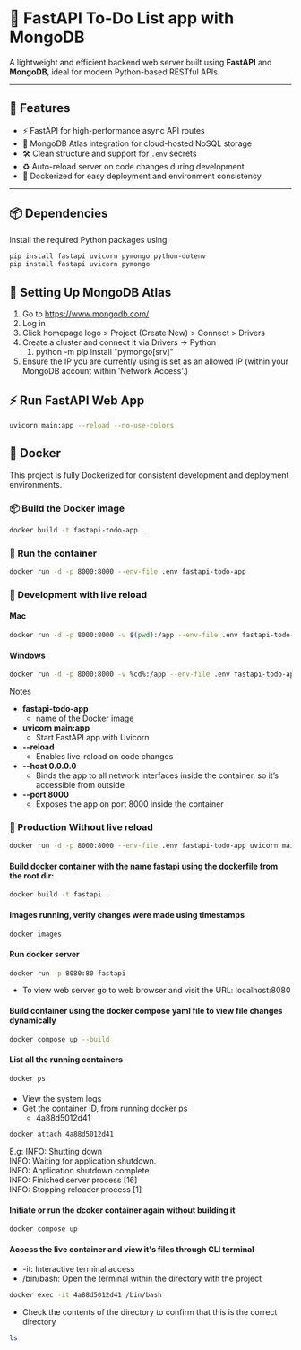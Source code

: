 # 🧠 FastAPI To-Do List app with MongoDB


A lightweight and efficient backend web server built using **FastAPI** and **MongoDB**, ideal for modern Python-based RESTful APIs.

---

## 🚀 Features

- ⚡    FastAPI for high-performance async API routes  
- 🍃    MongoDB Atlas integration for cloud-hosted NoSQL storage  
- 🛠️    Clean structure and support for `.env` secrets  
- ♻    Auto-reload server on code changes during development
- 🐳    Dockerized for easy deployment and environment consistency

---

## 📦 Dependencies

Install the required Python packages using:

```bash
pip install fastapi uvicorn pymongo python-dotenv
pip install fastapi uvicorn pymongo
```


## 🍃 Setting Up MongoDB Atlas

1. Go to https://www.mongodb.com/
2. Log in
3. Click homepage logo > Project (Create New) > Connect > Drivers
4. Create a cluster and connect it via Drivers → Python 
   1. python -m pip install "pymongo[srv]"
5. Ensure the IP you are currently using is set as an allowed IP (within your MongoDB account within 'Network Access'.)


## ⚡ Run FastAPI Web App

```bash
uvicorn main:app --reload --no-use-colors
```


## 🐳 Docker

This project is fully Dockerized for consistent development and deployment environments.

### 📦 Build the Docker image

```bash
docker build -t fastapi-todo-app .
```

### 🚀 Run the container

```bash
docker run -d -p 8000:8000 --env-file .env fastapi-todo-app
```

### 🔁 Development with live reload

#### Mac 
```bash
docker run -d -p 8000:8000 -v $(pwd):/app --env-file .env fastapi-todo-app uvicorn main:app --reload --host 0.0.0.0 --port 8000
```
#### Windows 
```bash
docker run -d -p 8000:8000 -v %cd%:/app --env-file .env fastapi-todo-app uvicorn main:app --reload --host 0.0.0.0 --port 8000
```

Notes
 - **fastapi-todo-app** 
   - name of the Docker image
 - **uvicorn main:app** 
   - Start FastAPI app with Uvicorn
 - **--reload** 
   - Enables live-reload on code changes
 - **--host 0.0.0.0** 
   - Binds the app to all network interfaces inside the container, so it’s accessible from outside
 - **--port 8000** 
   - Exposes the app on port 8000 inside the container

### 🚀 Production Without live reload

```bash
docker run -d -p 8000:8000 --env-file .env fastapi-todo-app uvicorn main:app --host 0.0.0.0 --port 8000
```

#### Build docker container with the name fastapi using the dockerfile from the root dir:
```bash
docker build -t fastapi .
```

#### Images running, verify changes were made using timestamps 
```bash
docker images
```

#### Run docker server
```bash
docker run -p 8080:80 fastapi
```
- To view web server go to web browser and visit the URL: localhost:8080

#### Build container using the docker compose yaml file to view file changes dynamically
```bash
docker compose up --build 
```

#### List all the running containers
```bash
docker ps
```

####
- View the system logs
- Get the container ID, from running docker ps
  - 4a88d5012d41
```bash
docker attach 4a88d5012d41
```
E.g:
INFO:     Shutting down <br>
INFO:     Waiting for application shutdown. <br>
INFO:     Application shutdown complete. <br>
INFO:     Finished server process [16] <br>
INFO:     Stopping reloader process [1]

#### Initiate or run the dcoker container again without building it
```bash
docker compose up
```

#### Access the live container and view it's files through CLI terminal
- -it: Interactive terminal access
- /bin/bash: Open the terminal within the directory with the project
```bash
docker exec -it 4a88d5012d41 /bin/bash
```
- Check the contents of the directory to confirm that this is the correct directory
```bash
ls
```
